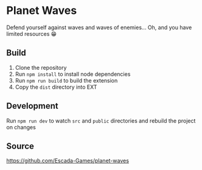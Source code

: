 # Planet Waves

Defend yourself against waves and waves of enemies... Oh, and you have limited
resources 😁

## Build

1. Clone the repository
2. Run `npm install` to install node dependencies
3. Run `npm run build` to build the extension
4. Copy the `dist` directory into EXT

## Development

Run `npm run dev` to watch `src` and `public` directories and rebuild the
project on changes

## Source
https://github.com/Escada-Games/planet-waves
